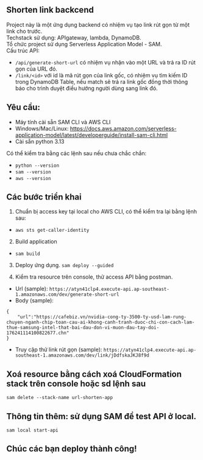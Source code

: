 ## Shorten link backcend
Project này là một ứng dụng backend có nhiệm vụ tạo link rút gọn từ một link cho trước.  
Techstack sử dụng: APIgateway, lambda, DynamoDB.  
Tổ chức project sử dụng Serverless Application Model - SAM.  
Cấu trúc API:  
* `/api/generate-short-url` có nhiệm vụ nhận vào một URL và trả ra ID rút gọn của URL đó.
* `/link/<id>` với id là mã rút gọn của link gốc, có nhiệm vụ tìm kiếm ID trong DynamoDB Table, nếu match sẽ trả ra link gốc đồng thời thông báo cho trình duyệt điều hướng người dùng sang link đó.

## Yêu cầu: 
* Máy tính cài sẵn SAM CLI và AWS CLI
* Windows/Mac/Linux:
https://docs.aws.amazon.com/serverless-application-model/latest/developerguide/install-sam-cli.html
* Cài sẵn python 3.13

Có thể kiểm tra bằng các lệnh sau nếu chưa chắc chắn:
* `python --version`  
* `sam --version`  
* `aws --version`

## Các bước triển khai
1. Chuẩn bị access key tại local cho AWS CLI, có thể kiểm tra lại bằng lệnh sau:
* `aws sts get-caller-identity`

2. Build application
* `sam build`

3. Deploy ứng dụng.
`sam deploy --guided`

4. Kiểm tra resource trên console, thử access API bằng postman.
* Url (sample): `https://atyn41clp4.execute-api.ap-southeast-1.amazonaws.com/dev/generate-short-url`
* Body (sample):
```
{
    "url":"https://cafebiz.vn/nvidia-cong-ty-3500-ty-usd-lam-rung-chuyen-nganh-chip-toan-cau-ai-khong-canh-tranh-duoc-chi-con-cach-lam-thue-samsung-intel-that-bai-dau-don-vi-muon-dau-tay-doi-176241114100822677.chn"
}
```
* Truy cập thử link rút gọn (sample):
`https://atyn41clp4.execute-api.ap-southeast-1.amazonaws.com/dev/link/jDdfskaJKJ8f9d`

## Xoá resource bằng cách xoá CloudFormation stack trên console hoặc sd lệnh sau
`sam delete --stack-name url-shorten-app`

## Thông tin thêm: sử dụng SAM để test API ở local.
`sam local start-api`

## Chúc các bạn deploy thành công!
